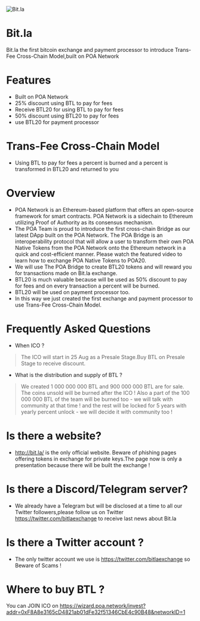 ![Bit.la](https://i.imgur.com/z3xbBxZ.jpg)
# Bit.la
Bit.la the first bitcoin exchange and payment processor to introduce Trans-Fee Cross-Chain Model,built on POA Network
# Features
* Built on POA Network
* 25% discount using BTL to pay for fees
* Receive BTL20 for using BTL to pay for fees
* 50% discount using BTL20 to pay for fees
* use BTL20 for payment processor
# Trans-Fee Cross-Chain Model
* Using BTL to pay for fees a percent is burned and a percent is transformed in BTL20 and returned to you
# Overview
* POA Network is an Ethereum-based platform that offers an open-source framework for smart contracts. POA Network is a sidechain to Ethereum utilizing Proof of Authority as its consensus mechanism.
* The POA Team is proud to introduce the first cross-chain Bridge as our latest DApp built on the POA Network. The POA Bridge is an interoperability protocol that will allow a user to transform their own POA Native Tokens from the POA Network onto the Ethereum network in a quick and cost-efficient manner. Please watch the featured video to learn how to exchange POA Native Tokens to POA20.
* We will use The POA Bridge to create BTL20 tokens and will reward you for transactions made on Bit.la exchange. 
* BTL20 is much valuable because will be used as 50% discount to pay for fees and on every transaction a percent will be burned.
* BTL20 will be used on payment processor too.
* In this way we just created the first exchange and payment processor to use Trans-Fee Cross-Chain Model.
# Frequently Asked Questions
* When ICO ?
> The ICO will start in 25 Aug as a Presale Stage.Buy BTL on Presale Stage to receive discount.
* What is the distribution and supply of BTL ? 
> We created 1 000 000 000 BTL and 900 000 000 BTL are for sale.
> The coins unsold will be burned after the ICO !
> Also a part of the 100 000 000 BTL of the team will be burned too - we will talk with community at that time ! and the rest will be locked for 5 years with yearly percent unlock - we will decide it with community too !
# Is there a website?
* http://bit.la/ is the only official website. Beware of phishing pages offering tokens in exchange for private keys.The page now is only a presentation because there will be built the exchange ! 
# Is there a Discord/Telegram server?
* We already have a Telegram but will be disclosed at a time to all our Twitter followers,please follow us on Twitter https://twitter.com/bitlaexchange to receive last news about Bit.la
# Is there a Twitter account ?
* The only twitter account we use is https://twitter.com/bitlaexchange so Beware of Scams !
# Where to buy BTL ?
You can JOIN ICO on https://wizard.poa.network/invest?addr=0xF8A8e3165cD4821ab01dFe32f51346CbE4c90B48&networkID=1
